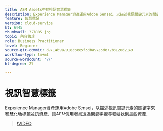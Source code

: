```yaml
---
title: AEM Assets中的視訊智慧標籤
description: Experience Manager資產運用Adobe Sensei，以描述視訊關鍵元素的關鍵字來智慧化地標籤視訊資產，讓AEM使用者能透過關鍵字搜尋輕鬆找到這些資產。
feature: 智慧標記
version: cloud-service
kt: 6445
thumbnail: 327005.jpg
topic: 內容管理
role: Business Practitioner
level: Beginner
source-git-commit: d9714b9a291ec3ee5f3dba9723de72bb120d2149
workflow-type: tm+mt
source-wordcount: '77'
ht-degree: 2%

---
```



# 視訊智慧標籤

Experience Manager資產運用Adobe Sensei，以描述視訊關鍵元素的關鍵字來智慧化地標籤視訊資產，讓AEM使用者能透過關鍵字搜尋輕鬆找到這些資產。

>[!VIDEO](https://video.tv.adobe.com/v/327005/?quality=12&learn=on)
